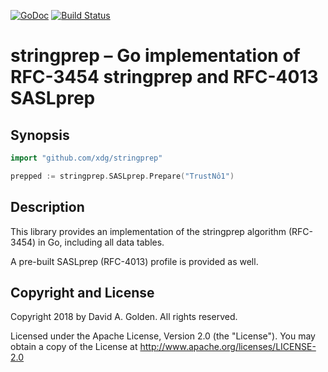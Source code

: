 [![GoDoc](https://godoc.org/github.com/xdg-go/stringprep?status.svg)](https://godoc.org/github.com/xdg-go/stringprep)
[![Build Status](https://travis-ci.org/xdg-go/stringprep.svg?branch=master)](https://travis-ci.org/xdg-go/stringprep)

# stringprep – Go implementation of RFC-3454 stringprep and RFC-4013 SASLprep

## Synopsis

```go
import "github.com/xdg/stringprep"

prepped := stringprep.SASLprep.Prepare("TrustNô1")
```

## Description

This library provides an implementation of the stringprep algorithm
(RFC-3454) in Go, including all data tables.

A pre-built SASLprep (RFC-4013) profile is provided as well.

## Copyright and License

Copyright 2018 by David A. Golden. All rights reserved.

Licensed under the Apache License, Version 2.0 (the "License"). You may
obtain a copy of the License at http://www.apache.org/licenses/LICENSE-2.0
